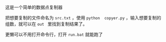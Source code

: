 这是一个简单的数据点复制器

把想要复制的文件命名为 `src.txt` ，使用 `python  copyer.py` ，输入想要复制的组数，就可以在 `out ` 里找到复制结果了。

更懒可以不用打开命令行，打开 `run.bat` 就能跑了 